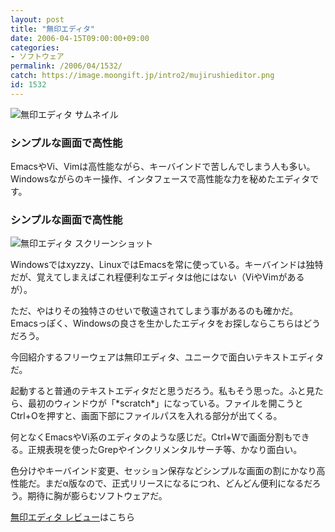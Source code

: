 ```yaml
---
layout: post
title: "無印エディタ"
date: 2006-04-15T09:00:00+09:00
categories:
- ソフトウェア
permalink: /2006/04/1532/
catch: https://image.moongift.jp/intro2/mujirushieditor.png
id: 1532
---
```

 ![無印エディタ サムネイル](https://image.moongift.jp/intro2/mujirushieditor.t.png "無印エディタ サムネイル")
  

### シンプルな画面で高性能
  
EmacsやVi、Vimは高性能ながら、キーバインドで苦しんでしまう人も多い。Windowsながらのキー操作、インタフェースで高性能な力を秘めたエディタです。  
<!--more-->  

### シンプルな画面で高性能
  

![無印エディタ スクリーンショット](https://image.moongift.jp/intro2/mujirushieditor.png "無印エディタ スクリーンショット")

  

Windowsではxyzzy、LinuxではEmacsを常に使っている。キーバインドは独特だが、覚えてしまえばこれ程便利なエディタは他にはない（ViやVimがあるが）。

  

ただ、やはりその独特さのせいで敬遠されてしまう事があるのも確かだ。Emacsっぽく、Windowsの良さを生かしたエディタをお探しならこちらはどうだろう。

  

今回紹介するフリーウェアは無印エディタ、ユニークで面白いテキストエディタだ。

  

起動すると普通のテキストエディタだと思うだろう。私もそう思った。ふと見たら、最初のウィンドウが「\*scratch\*」になっている。ファイルを開こうとCtrl+Oを押すと、画面下部にファイルパスを入れる部分が出てくる。

  

何となくEmacsやVi系のエディタのような感じだ。Ctrl+Wで画面分割もできる。正規表現を使ったGrepやインクリメンタルサーチ等、かなり面白い。

  

色分けやキーバインド変更、セッション保存などシンプルな画面の割にかなり高性能だ。まだα版なので、正式リリースになるにつれ、どんどん便利になるだろう。期待に胸が膨らむソフトウェアだ。

  

[無印エディタ レビュー](http://fw.moongift.jp/review/i-1533.html)はこちら

